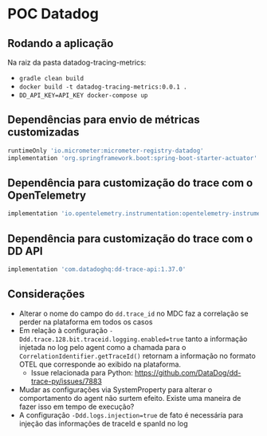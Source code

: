 # POC Datadog

## Rodando a aplicação

Na raiz da pasta datadog-tracing-metrics:

- `gradle clean build`
- `docker build -t datadog-tracing-metrics:0.0.1 .`
- `DD_API_KEY=API_KEY docker-compose up`

## Dependências para envio de métricas customizadas

```groovy
runtimeOnly 'io.micrometer:micrometer-registry-datadog'
implementation 'org.springframework.boot:spring-boot-starter-actuator'
```

## Dependência para customização do trace com o OpenTelemetry

```groovy
implementation 'io.opentelemetry.instrumentation:opentelemetry-instrumentation-annotations:2.5.0'
```

## Dependência para customização do trace com o DD API

```groovy
implementation 'com.datadoghq:dd-trace-api:1.37.0'
```

## Considerações

- Alterar o nome do campo do `dd.trace_id` no MDC faz a correlação se perder na plataforma em todos os casos
- Em relação à configuração `-Ddd.trace.128.bit.traceid.logging.enabled=true` tanto a informação injetada no log pelo agent como a chamada para o `CorrelationIdentifier.getTraceId()` retornam a informação no formato OTEL que corresponde ao exibido na plataforma.
  - Issue relacionada para Python: https://github.com/DataDog/dd-trace-py/issues/7883
- Mudar as configurações via SystemProperty para alterar o comportamento do agent não surtem efeito. Existe uma maneira de fazer isso em tempo de execução?
- A configuração `-Ddd.logs.injection=true` de fato é necessária para injeção das informações de traceId e spanId no log